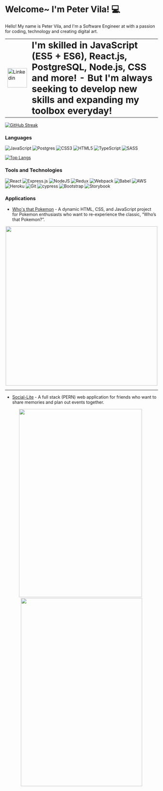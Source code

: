 # Welcome~ I'm Peter Vila! 💻  

Hello! My name is Peter Vila, and I'm a Software Engineer at with a passion for coding, technology and creating digital art.


<table border="0">
 <tr>
    <td>
      <a href="https://www.linkedin.com/in/peterdvila/">
         <img align="center" src="https://cliply.co/wp-content/uploads/2021/02/372102050_LINKEDIN_ICON_TRANSPARENT_1080.gif" alt="Linkedin"
              width="64px"/> 
      </a>
   </td>
    <td>
      <b style="font-size:30px">I'm skilled in JavaScript (ES5 + ES6), React.js, PostgreSQL, Node.js, CSS and more! - But I'm always seeking to develop new skills and expanding my toolbox everyday!</b>
   </td>
 </tr>
</table>

[![GitHub Streak](https://github-readme-streak-stats.herokuapp.com/?user=PeterVila&theme=tokyonight&hide_border=true)](https://git.io/streak-stats)

### Languages
![JavaScript](https://img.shields.io/badge/javascript-%23323330.svg?style=for-the-badge&logo=javascript&logoColor=%23F7DF1E)
![Postgres](https://img.shields.io/badge/postgres-%23316192.svg?style=for-the-badge&logo=postgresql&logoColor=white)
![CSS3](https://img.shields.io/badge/css3-%231572B6.svg?style=for-the-badge&logo=css3&logoColor=white)
![HTML5](https://img.shields.io/badge/html5-%23E34F26.svg?style=for-the-badge&logo=html5&logoColor=white)
![TypeScript](https://img.shields.io/badge/typescript-%23007ACC.svg?style=for-the-badge&logo=typescript&logoColor=white)
![SASS](https://img.shields.io/badge/SASS-hotpink.svg?style=for-the-badge&logo=SASS&logoColor=white)

[![Top Langs](https://github-readme-stats.vercel.app/api/top-langs/?username=PeterVila&layout=compact&theme=tokyonight)](https://github.com/anuraghazra/github-readme-stats)


### Tools and Technologies
![React](https://img.shields.io/badge/react-%2320232a.svg?style=for-the-badge&logo=react&logoColor=%2361DAFB)
![Express.js](https://img.shields.io/badge/express.js-%23404d59.svg?style=for-the-badge&logo=express&logoColor=%2361DAFB)
![NodeJS](https://img.shields.io/badge/node.js-6DA55F?style=for-the-badge&logo=node.js&logoColor=white)
![Redux](https://img.shields.io/badge/redux-%23593d88.svg?style=for-the-badge&logo=redux&logoColor=white)
![Webpack](https://img.shields.io/badge/webpack-%238DD6F9.svg?style=for-the-badge&logo=webpack&logoColor=black)
![Babel](https://img.shields.io/badge/Babel-F9DC3e?style=for-the-badge&logo=babel&logoColor=black)
![AWS](https://img.shields.io/badge/AWS-%23FF9900.svg?style=for-the-badge&logo=amazon-aws&logoColor=white)
![Heroku](https://img.shields.io/badge/heroku-%23430098.svg?style=for-the-badge&logo=heroku&logoColor=white)
![Git](https://img.shields.io/badge/git-%23F05033.svg?style=for-the-badge&logo=git&logoColor=white)
![cypress](https://img.shields.io/badge/-cypress-%23E5E5E5?style=for-the-badge&logo=cypress&logoColor=058a5e)
![Bootstrap](https://img.shields.io/badge/bootstrap-%23563D7C.svg?style=for-the-badge&logo=bootstrap&logoColor=white)
![Storybook](https://img.shields.io/badge/-Storybook-FF4785?style=for-the-badge&logo=storybook&logoColor=white)

### Applications
* [Who's that Pokemon](https://petervila.github.io/whos-that-pokemon/#) - A dynamic HTML, CSS, and JavaScript project for Pokemon enthusiasts who want to re-experience the classic, “Who’s that Pokemon?”.
<p align="center">
  <img src="https://user-images.githubusercontent.com/42393951/143111026-f15628c1-9c1c-42b8-ba0c-45a8f648dfb4.gif" width="500px" height="525px"/>
</p>

_________________


* [Social-Lite](https://social-lite-lfz.herokuapp.com/) - A full stack (PERN) web application for friends who want to share memories and plan out events together.
<p align="center">
  <img src="https://user-images.githubusercontent.com/42393951/142703705-8a2bdc26-a4a5-4ffb-bf3e-ff7f6faebc33.png" width="405px" height="620px"/>
&nbsp;
  <img src="https://user-images.githubusercontent.com/42393951/142703708-be804cf7-aaf6-4f56-a22c-a4544dd69cc9.gif" width="400px" height="620px"/>
</p>
